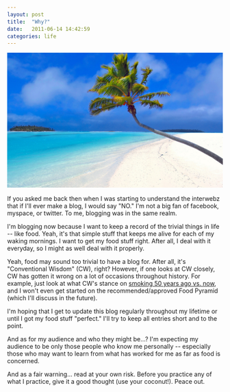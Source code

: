 ```yaml
---
layout: post
title:  "Why?"
date:   2011-06-14 14:42:59
categories: life
---
```


<img src="/assets/coconut.png" width=""/>

If you asked me back then when I was starting to understand the interwebz that if I'll ever make a blog, I would say "NO." I'm not a big fan of facebook, myspace, or twitter. To me, blogging was in the same realm.

I'm blogging now because I want to keep a record of the trivial things in life -- like food. Yeah, it's that simple stuff that keeps me alive for each of my waking mornings. I want to get my food stuff right. After all, I deal with it everyday, so I might as well deal with it properly.

Yeah, food may sound too trivial to have a blog for. After all, it's "Conventional Wisdom" (CW), right? However, if one looks at CW closely, CW has gotten it wrong on a lot of occasions throughout history. For example, just look at what CW's stance on <a href="http://www.marksdailyapple.com/the-definitive-guide-to-conventional-wisdom/" target="_blank">smoking 50 years ago vs. now</a>, and I won't even get started on the recommended/approved Food Pyramid (which I'll discuss in the future).

I'm hoping that I get to update this blog regularly throughout my lifetime or until I got my food stuff "perfect." I'll try to keep all entries short and to the point.

And as for my audience and who they might be...? I'm expecting my audience to be only those people who know me personally -- especially those who may want to learn from what has worked for me as far as food is concerned.

And as a fair warning... read at your own risk. Before you practice any of what I practice, give it a good thought (use your coconut!). Peace out. 